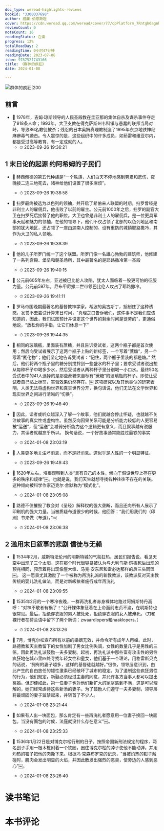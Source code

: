 ```yaml
---
doc_type: weread-highlights-reviews
bookId: "3300037698"
author: 威廉·伯恩斯坦
cover: https://cdn.weread.qq.com/weread/cover/77/cpPlatform_7Rntgh6agnhGs1tcktAFea/t7_cpPlatform_7Rntgh6agnhGs1tcktAFea.jpg
reviewCount: 0
noteCount: 16
readingStatus: 在读
progress: 12%
totalReadDay: 2
readingTime: 0小时47分钟
readingDate: 2023-07-08
isbn: 9787521743166
title: 《群体的疯狂》
date: 2024-01-08

---
```


![ 群体的疯狂|200](https://cdn.weread.qq.com/weread/cover/77/cpPlatform_7Rntgh6agnhGs1tcktAFea/t7_cpPlatform_7Rntgh6agnhGs1tcktAFea.jpg)


## 前言


- 📌 1978年，吉姆·琼斯领导的人民圣殿教在圭亚那的集体自杀及谋杀事件夺走了918条人命；1993年，大卫支教在得克萨斯州韦科镇与愚蠢的联邦当局对峙，导致86名教徒被杀；残忍的日本奥姆真理教制造了1995年东京地铁神经麻痹毒气袭击。令人震惊的是，这些组织中的许多成员，如茹雷和维亚尔内，都是受过高等教育、有一定成就的人。 
    - ⏱ 2023-09-26 19:36:21 
## 1 末日论的起源 约阿希姆的子民们


- 📌 赫西俄德的第五代种族是“一个铁族，人们白天不停地感到劳累和悲伤，夜晚接二连三地死去，诸神给他们设置了很多麻烦”。 
    - ⏱ 2023-09-26 19:38:58 

- 📌 扫罗最终被选为以色列的领袖，并开启了希伯来人联盟的时期。扫罗曾经是非利士人的雇佣兵，他击败了以前的雇主。公元前1000年之后，扫罗的副官大卫在扫罗死后接替了他的职位。大卫也曾是非利士人的雇佣兵，是一位更具军事天赋和魅力的领袖，在他的领导下，他们不仅占领了北部的以色列地区和南部的犹大地区，还占领了一座由迦南人控制的、设有重防的城镇耶路撒冷，其作为大卫的私人领地。 
    - ⏱ 2023-09-26 19:39:39 

- 📌 他的儿子所罗门统一了这个联盟。所罗门像一名雄心勃勃的建筑师，他修建了一系列宫殿、堡垒和朝圣场所，其中最著名的是耶路撒冷第一圣殿 
    - ⏱ 2023-09-26 19:40:15 

- 📌 公元前605年左右，亚述被巴比伦人攻陷，犹太人面临着一股更可怕的征服力量。公元前597年，尼布甲尼撒二世带领巴比伦人攻占了耶路撒冷。 
    - ⏱ 2023-09-26 19:41:11 

- 📌 罗马帝国晚期最著名的基督教神学家，希波的奥古斯丁，抵制住了这种诱惑，发誓不去尝试计算末日时间，“真理之口告诉我们，这件事不是我们应该知道的，因此，我们试图预计并设定这个世界的剩余时间是徒劳的”，更通俗地说，“放松你的手指，让它们休息一下” 
    - ⏱ 2023-09-26 19:44:35 

- 📌 相同的玻璃瓶，里面装有蔗糖，并且告诉受试者，这两个瓶子都是首次使用；然后向受试者展示了这两个瓶子上贴的新标签，一个写着“蔗糖”，另一个写着“氰化物”；他们坚定地告诉受试者：“记住，两个瓶子里装的都是糖。”
然后，他们将两个瓶子里的糖分别搅拌到一些盛水的杯子里；要求受试者说出想从每种杯子中喝多少水，然后受试者从两种杯子里分别喝一小口水。最终50名受试者中的41人选择的是那些蔗糖来自标有“蔗糖”的玻璃瓶的杯子。即使让受试者自己贴上标签，实验效果仍然存在。￼
这项研究以及其他类似的研究表明，人类无法将虚构世界和真实世界分开，换句话说，他们无法在文学世界和现实世界之间进行清晰的“切换”。 
    - ⏱ 2023-09-26 19:46:40 

- 📌 因此，读者或听众越深入了解一个故事，他们就越会停止怀疑，也就越不关注故事的真实性或虚构性。虽然反向因果关系可能是分析能力较低的人更容易被“运送”，但“运送”会减弱分析能力这个逻辑更有意义，而且叙事越有说服力，其读者就越忘乎所以。
换句话说，一个好故事通常能胜过最铁的事实 
    - ⏱ 2024-01-08 23:03:19 

- 📌 人类更多地关注坏消息，而不是好消息。这似乎是人性的一个明显特征， 
    - ⏱ 2023-09-26 19:49:43 

- 📌 1620年左右，培根观察到人类“具有自己的本性，倾向于假设世界上存在更多的秩序和规律”￼。也就是说，我们天生就想寻找各种往往不存在的关联。这种倾向被科学作家迈克尔·舍默称为“模式化”。 
    - ⏱ 2024-01-08 23:05:08 

- 📌 路德不仅摧毁了教会对《圣经》解释权的强大垄断，而且还向所有人展示了印刷机的强大力量。当被质疑布道很少的时候，他回答：“我们用我们的（印刷）书来做（布道）。”￼ 
    - ⏱ 2024-01-08 23:06:38 
## 2 滥用末日叙事的悲剧 信徒与无赖


- 📌 1534年2月，威斯特法伦州的明斯特城的气氛狂热，居民们报告说，看见天空中出现了三个太阳，这在那个时代很容易被认为与尤利乌斯·恺撒死后出现的预兆相同，预示着将出现像屋大维、马克·安东尼和雷必达那样的后三头同盟￼。
这一愿景尤其激励了一个被称为再洗礼派的新教教派，该教派反对天主教传统的婴儿洗礼做法，而是对新皈依者施行成年再洗礼 
    - ⏱ 2024-01-08 23:09:55 

- 📌 1535年2月的一个寒冷夜晚，一群再洗礼者赤身裸体地跑过阿姆斯特丹高呼：“对神不敬者有祸了！”公开裸体象征着在上帝面前忠贞不渝，在明斯特也很常见。最后，拒绝穿衣服的男人被处死，拒绝穿衣服的女人被淹死。（刀和裸行者在荷兰语中留下了两个新词：zwaardlopers和naaklopers。） 
    - ⏱ 2024-01-08 23:13:26 

- 📌 7月，博克尔松宣布所有以前的婚姻无效，并命令所有成年人再婚。此时，路德教和天主教留下的女性加剧了男女比例失调，女性的数量几乎是男性的三倍。因此再洗礼派鼓励一夫多妻制。起初，再洗礼派中那些富有攻击性的男性疯狂地在城市里四处寻找年轻女性和童女，他们基于一个理论，用格雷斯贝克的话说，“拥有的妻子越多，这样的基督徒就越好。”很快，领导层意识到，由此产生的自由放任的雄性激素已经破坏了城市的稳定。为了遏制这些疯狂男性的行为，他们规定，新娶必须经过主妻的同意，并允许各方当事人都可以提出离婚。但即便如此，第一任妻子也对他们新扩大的家庭感到不满，这是可以理解的，她们经常虐待这些新添的妻子。为了鼓励人们遵守一夫多妻制，领导层将最顽固的妻子监禁起来，并斩首了不少人。 
    - ⏱ 2024-01-08 23:21:44 

- 📌 如果有人出一块面包，那么肯定有一些再洗礼者愿意用一位妻子换回一块面包。当没有面包的时候，法庭就没什么存在意义”￼。 
    - ⏱ 2024-01-08 23:25:33 

- 📌 1536年1月22日是对博克尔松行刑的日子。按照帝国新刑法规定的程序，两名刽子手用一根木桩附着一个铁圈，圈住博克尔松的脖子使他不能动弹，并用灼热的钳子把他的肉撕下来。根据冯·克森布罗克的记录，“当被灼热的钳子触碰时，肌肉会发出明显的火焰，并因此散发出强烈的恶臭，使旁边的人感到恶心”￼。 
    - ⏱ 2024-01-08 23:26:40 

# 读书笔记


# 本书评论
